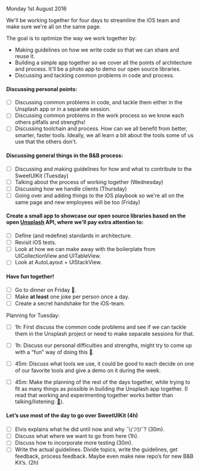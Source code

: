 Monday 1st August 2016

We'll be working together for four days to streamline the iOS team and make sure we're all on the same page.

The goal is to optimize the way we work together by:
- Making guidelines on how we write code so that we can share and reuse it.
- Building a simple app together so we cover all the points of architecture and process. It'll be a photo app to demo our open source libraries.
- Discussing and tackling common problems in code and process.

#### Discussing personal points:
- [ ] Discussing common problems in code, and tackle them either in the Unsplash app or in a separate session.
- [ ] Discussing common problems in the work process so we know each others pitfalls and strengths!
- [ ] Discussing toolchain and process. How can we all benefit from better, smarter, faster tools. Ideally, we all learn a bit about the tools some of us use that the others don't.

#### Discussing general things in the B&B process:
- [ ] Discussing and making guidelines for how and what to contribute to the SweetUIKit (Tuesday)
- [ ] Talking about the process of working together (Wednesday)
- [ ] Discussing how we handle clients (Thursday)
- [ ] Going over and adding things to the iOS playbook so we're all on the same page and new employees will be too (Friday)

#### Create a small app to showcase our open source libraries based on the open [Unsplash](https://unsplash.com/) API, where we'll pay extra attention to:
- [ ] Define (and redefine) standards in architecture.
- [ ] Revisit iOS tests.
- [ ] Look at how we can make away with the boilerplate from UICollectionView and UITableView.
- [ ] Look at AutoLayout + UIStackView.

#### Have fun together!
- [ ] Go to dinner on Friday 🎉.
- [ ] Make __at least__ one joke per person once a day.
- [ ] Create a secret handshake for the iOS-team.

Planning for Tuesday:
- [ ] 1h: First discuss the common code problems and see if we can tackle them in the Unsplash project or need to make separate sessions for that.

- [ ] 1h: Discuss our personal difficulties and strengths, might try to come up with a “fun” way of doing this 🤔.

- [ ] 45m: Discuss what tools we use, it could be good to each decide on one of our favorite tools and give a demo on it during the week.

- [ ] 45m: Make the planning of the rest of the days together, while trying to fit as many things as possible in building the Unsplash app together. (I read that working and experimenting together works better than talking/listening: [👀](https://medium.com/@swiftalps/the-concept-behind-the-swift-alps-5b07e04c7ed1#.ign9fbb9o)).

#### Let’s use most of the day to go over SweetUIKit (4h)
- [ ] Elvis explains what he did until now and why  ¯\\_(ツ)_/¯? (30m).
- [ ] Discuss what where we want to go from here (1h).
- [ ] Discuss how to incorporate more testing (30m).
- [ ] Write the actual guidelines. Divide topics, write the guidelines, get feedback, process feedback. Maybe even make new repo’s for new B&B Kit’s. (2h)
